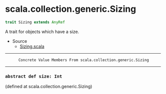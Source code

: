 
#                       scala.collection.generic.Sizing                       #

```scala
trait Sizing extends AnyRef
```

A trait for objects which have a size.

* Source
  * [Sizing.scala](https://github.com/scala/scala/tree/6d09a1ba5f/src/library/scala/collection/generic/Sizing.scala#L1)


--------------------------------------------------------------------------------
          Concrete Value Members From scala.collection.generic.Sizing
--------------------------------------------------------------------------------


### `abstract def size: Int`                                                 ###
(defined at scala.collection.generic.Sizing)
